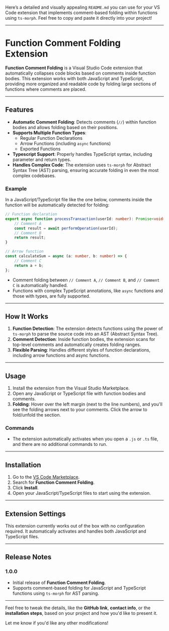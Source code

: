 Here’s a detailed and visually appealing `README.md` you can use for your VS Code extension that implements comment-based folding within functions using `ts-morph`. Feel free to copy and paste it directly into your project!

---

# Function Comment Folding Extension

**Function Comment Folding** is a Visual Studio Code extension that automatically collapses code blocks based on comments inside function bodies. This extension works with both JavaScript and TypeScript, providing more organized and readable code by folding large sections of functions where comments are placed.

---

## Features

- **Automatic Comment Folding**: Detects comments (`//`) within function bodies and allows folding based on their positions.
- **Supports Multiple Function Types**:
  - Regular Function Declarations
  - Arrow Functions (including `async` functions)
  - Exported Functions
- **Typescript Support**: Properly handles TypeScript syntax, including parameter and return types.
- **Handles Complex Code**: The extension uses `ts-morph` for Abstract Syntax Tree (AST) parsing, ensuring accurate folding in even the most complex codebases.

### Example

In a JavaScript/TypeScript file like the one below, comments inside the function will be automatically detected for folding:

```typescript
// Function declaration
export async function processTransaction(userId: number): Promise<void> {
    // Comment A
    const result = await performOperation(userId);
    // Comment B
    return result;
}

// Arrow function
const calculateSum = async (a: number, b: number) => {
    // Comment C
    return a + b;
};
```

- Comment folding between `// Comment A`, `// Comment B`, and `// Comment C` is automatically handled.
- Functions with complex TypeScript annotations, like `async` functions and those with types, are fully supported.

---

## How It Works

1. **Function Detection**: The extension detects functions using the power of `ts-morph` to parse the source code into an AST (Abstract Syntax Tree).
2. **Comment Detection**: Inside function bodies, the extension scans for top-level comments and automatically creates folding ranges.
3. **Flexible Parsing**: Handles different styles of function declarations, including arrow functions and async functions.

---

## Usage

1. Install the extension from the Visual Studio Marketplace.
2. Open any JavaScript or TypeScript file with function bodies and comments.
3. **Folding**: Hover over the left margin (next to the line numbers), and you'll see the folding arrows next to your comments. Click the arrow to fold/unfold the section.

### Commands

- The extension automatically activates when you open a `.js` or `.ts` file, and there are no additional commands to run.

---

## Installation

1. Go to the [VS Code Marketplace](https://marketplace.visualstudio.com/).
2. Search for **Function Comment Folding**.
3. Click **Install**.
4. Open your JavaScript/TypeScript files to start using the extension.

---

## Extension Settings

This extension currently works out of the box with no configuration required. It automatically activates and handles both JavaScript and TypeScript files.

---

## Release Notes

### 1.0.0

- Initial release of **Function Comment Folding**.
- Supports comment-based folding for JavaScript and TypeScript functions using `ts-morph` for AST parsing.


---

Feel free to tweak the details, like the **GitHub link**, **contact info**, or the **installation steps**, based on your project and how you'd like to present it.

Let me know if you'd like any other modifications!